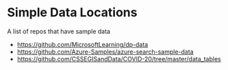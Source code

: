 # Simple Data Locations

A list of repos that have sample data

- https://github.com/MicrosoftLearning/dp-data
- https://github.com/Azure-Samples/azure-search-sample-data
- https://github.com/CSSEGISandData/COVID-20/tree/master/data_tables
